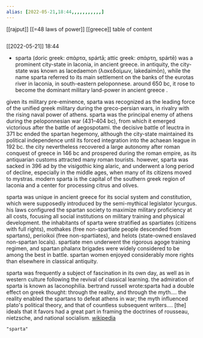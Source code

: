 ```yaml
---
alias: [2022-05-21,18:44,,,,,,,,,,,]
---
```

[[rajput]] [[=48 laws of power]] [[greece]]
table of content
```toc
```

[[2022-05-21]] 18:44
- sparta (doric greek: σπάρτα, spártā; attic greek: σπάρτη, spártē) was a prominent city-state in laconia, in ancient greece. in antiquity, the city-state was known as lacedaemon (λακεδαίμων, lakedaímōn), while the name sparta referred to its main settlement on the banks of the eurotas river in laconia, in south-eastern peloponnese. around 650 bc, it rose to become the dominant military land-power in ancient greece .

given its military pre-eminence, sparta was recognized as the leading force of the unified greek military during the greco-persian wars, in rivalry with the rising naval power of athens. sparta was the principal enemy of athens during the peloponnesian war (431–404 bc), from which it emerged victorious after the battle of aegospotami. the decisive battle of leuctra in 371 bc ended the spartan hegemony, although the city-state maintained its political independence until its forced integration into the achaean league in 192 bc. the city nevertheless recovered a large autonomy after roman conquest of greece in 146 bc and prospered during the roman empire, as its antiquarian customs attracted many roman tourists. however, sparta was sacked in 396 ad by the visigothic king alaric, and underwent a long period of decline, especially in the middle ages, when many of its citizens moved to mystras. modern sparta is the capital of the southern greek region of laconia and a center for processing citrus and olives.

sparta was unique in ancient greece for its social system and constitution, which were supposedly introduced by the semi-mythical legislator lycurgus. his laws configured the spartan society to maximize military proficiency at all costs, focusing all social institutions on military training and physical development. the inhabitants of sparta were stratified as spartiates (citizens with full rights), mothakes (free non-spartiate people descended from spartans), perioikoi (free non-spartiates), and helots (state-owned enslaved non-spartan locals). spartiate men underwent the rigorous agoge training regimen, and spartan phalanx brigades were widely considered to be among the best in battle. spartan women enjoyed considerably more rights than elsewhere in classical antiquity.



sparta was frequently a subject of fascination in its own day, as well as in western culture following the revival of classical learning. the admiration of sparta is known as laconophilia. bertrand russell wrote:sparta had a double effect on greek thought: through the reality, and through the myth.... the reality enabled the spartans to defeat athens in war; the myth influenced plato's political theory, and that of countless subsequent writers.... [the] ideals that it favors had a great part in framing the doctrines of rousseau, nietzsche, and national socialism.
[wikipedia](https://en.wikipedia.org/wiki/sparta)
```query
"sparta"
```